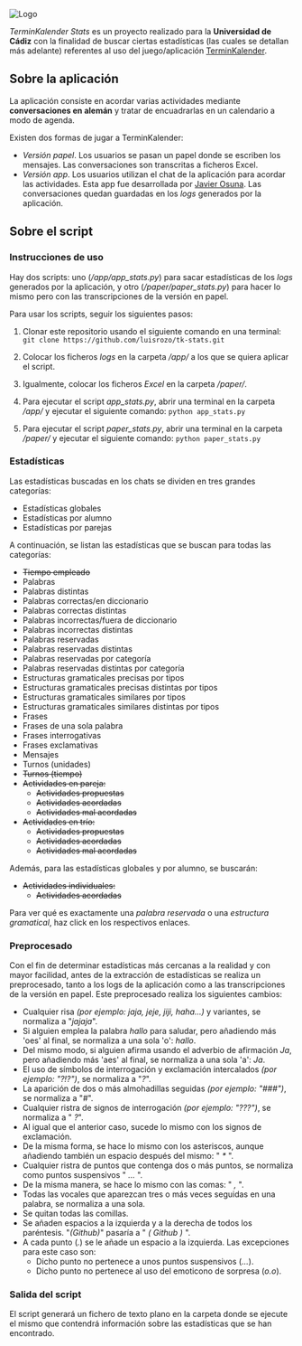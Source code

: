 ![Logo](http://i.imgur.com/azI7ASc.png)

*TerminKalender Stats* es un proyecto realizado para la **Universidad de Cádiz** con la finalidad de buscar ciertas estadísticas (las cuales se detallan más adelante) referentes al uso del juego/aplicación [TerminKalender](https://github.com/luisrozo/Terminkalender).

## Sobre la aplicación

La aplicación consiste en acordar varias actividades mediante **conversaciones en alemán** y tratar de encuadrarlas en un calendario a modo de agenda.

 Existen dos formas de jugar a TerminKalender:
 - *Versión papel*. Los usuarios se pasan un papel donde se escriben los mensajes. Las conversaciones son transcritas a ficheros Excel.
 - *Versión app*. Los usuarios utilizan el chat de la aplicación para acordar las actividades. Esta app fue desarrollada por [Javier Osuna](https://github.com/javosuher). Las conversaciones quedan guardadas en los *logs* generados por la aplicación.

## Sobre el script

### Instrucciones de uso
Hay dos scripts: uno (*/app/app_stats.py*) para sacar estadísticas de los *logs* generados por la aplicación, y otro (*/paper/paper_stats.py*) para hacer lo mismo pero con las transcripciones de la versión en papel.

Para usar los scripts, seguir los siguientes pasos:

1. Clonar este repositorio usando el siguiente comando en una terminal:
        ```
        git clone https://github.com/luisrozo/tk-stats.git
        ```
        
2. Colocar los ficheros *logs* en la carpeta */app/* a los que se quiera aplicar el script.

3. Igualmente, colocar los ficheros *Excel* en la carpeta */paper/*.

4. Para ejecutar el script *app_stats.py*, abrir una terminal en la carpeta */app/* y ejecutar el siguiente comando:
        ```
        python app_stats.py
        ```
        
5. Para ejecutar el script *paper_stats.py*, abrir una terminal en la carpeta */paper/* y ejecutar el siguiente comando:
        ```
        python paper_stats.py
        ```


### Estadísticas

Las estadísticas buscadas en los chats se dividen en tres grandes categorías:

- Estadísticas globales
- Estadísticas por alumno
- Estadísticas por parejas

A continuación, se listan las estadísticas que se buscan para todas las categorías:

- ~~Tiempo empleado~~
- Palabras
- Palabras distintas
- Palabras correctas/en diccionario
- Palabras correctas distintas
- Palabras incorrectas/fuera de diccionario
- Palabras incorrectas distintas
- Palabras reservadas
- Palabras reservadas distintas
- Palabras reservadas por categoría
- Palabras reservadas distintas por categoría
- Estructuras gramaticales precisas por tipos
- Estructuras gramaticales precisas distintas por tipos
- Estructuras gramaticales similares por tipos
- Estructuras gramaticales similares distintas por tipos
- Frases
- Frases de una sola palabra
- Frases interrogativas
- Frases exclamativas
- Mensajes
- Turnos (unidades)
- ~~Turnos (tiempo)~~
- ~~Actividades en pareja:~~
    - ~~Actividades propuestas~~
    - ~~Actividades acordadas~~
    - ~~Actividades mal acordadas~~
- ~~Actividades en trío:~~
    - ~~Actividades propuestas~~
    - ~~Actividades acordadas~~
    - ~~Actividades mal acordadas~~

Además, para las estadísticas globales y por alumno, se buscarán:
- ~~Actividades individuales:~~
    - ~~Actividades acordadas~~

Para ver qué es exactamente una *palabra reservada* o una *estructura gramatical*, haz click en los respectivos enlaces.

### Preprocesado
Con el fin de determinar estadísticas más cercanas a la realidad y con mayor facilidad, antes de la extracción de estadísticas se realiza un preprocesado, tanto a los logs de la aplicación como a las transcripciones de la versión en papel. Este preprocesado realiza los siguientes cambios:

- Cualquier risa *(por ejemplo: jaja, jeje, jiji, haha...)* y variantes, se normaliza a "*jajaja*".
- Si alguien emplea la palabra *hallo* para saludar, pero añadiendo más 'oes' al final, se normaliza a una sola 'o': *hallo*.
- Del mismo modo, si alguien afirma usando el adverbio de afirmación *Ja*, pero añadiendo más 'aes' al final, se normaliza a una sola 'a': *Ja*.
- El uso de símbolos de interrogación y exclamación intercalados *(por ejemplo: "?!?")*, se normaliza a "*?*".
- La aparición de dos o más almohadillas seguidas *(por ejemplo: "###")*, se normaliza a "*#*".
- Cualquier ristra de signos de interrogación *(por ejemplo: "???")*, se normaliza a " *?*".
- Al igual que el anterior caso, sucede lo mismo con los signos de exclamación. 
- De la misma forma, se hace lo mismo con los asteriscos, aunque añadiendo también un espacio después del mismo: " *\** ".
- Cualquier ristra de puntos que contenga dos o más puntos, se normaliza como puntos suspensivos " *...* ".
- De la misma manera, se hace lo mismo con las comas: " *,* ".
- Todas las vocales que aparezcan tres o más veces seguidas en una palabra, se normaliza a una sola.
- Se quitan todas las comillas.
- Se añaden espacios a la izquierda y a la derecha de todos los paréntesis. "*(Github)*" pasaría a " *(* *Github* *)* ".
- A cada punto (*.*) se le añade un espacio a la izquierda. Las excepciones para este caso son:
    - Dicho punto no pertenece a unos puntos suspensivos (*...*).
    - Dicho punto no pertenece al uso del emoticono de sorpresa (*o.o*).

### Salida del script
El script generará un fichero de texto plano en la carpeta donde se ejecute el mismo que contendrá información sobre las estadísticas que se han encontrado.

